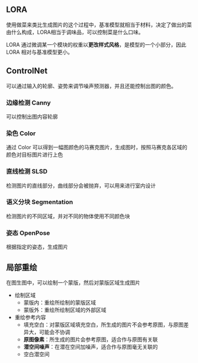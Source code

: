 ## LORA

使用做菜来类比生成图片的这个过程中，基准模型就相当于材料，决定了做出的菜由什么构成，LORA相当于调味品，可以控制菜是什么口味。

LORA 通过微调某一个模块的权重以**更改样式风格**，是模型的一个小部分，因此 LORA 相对与基准模型更小。

## ControlNet

可以通过输入的轮廓、姿势来调节噪声预测器，并且还能控制出图的颜色。

### 边缘检测 Canny

可以控制出图内容轮廓

### 染色 Color

通过 Color 可以得到一幅图颜色的马赛克图片，生成图时，按照马赛克各区域的颜色对目标图片进行上色

### 直线检测 SLSD

检测图片的直线部分，曲线部分会被抛弃，可以用来进行室内设计

### 语义分块 Segmentation

检测图片的不同区域，并对不同的物体使用不同颜色块

### 姿态 OpenPose

根据指定的姿态，生成图片

## 局部重绘

在图生图中，可以绘制一个蒙版，然后对蒙版区域生成图片

+ 绘制区域
  + 蒙版内：重绘所绘制的蒙版区域
  + 蒙版外：重绘所绘制区域的外部区域
+ 重绘参考内容
  + 填充空白：对蒙版区域填充空白，所生成的图片不会参考原图，与原图差异大，可能会不协调
  + **原图像素**：所生成的图片会参考原图，适合作与原图有关联
  + **潜空间噪声**：在潜在空间加噪声，适合作与原图毫无关联的
  + 空白潜空间
